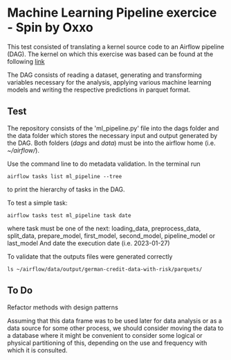 # Machine Learning Pipeline exercice - Spin by Oxxo

This test consisted of translating a kernel source code to an Airflow pipeline (DAG).
The kernel on which this exercise was based can be found at the following [link](https://www.kaggle.com/code/kabure/predicting-credit-risk-model-pipeline/notebook)

The DAG consists of reading a dataset, generating and transforming variables necessary for the analysis, applying various machine learning models and writing the respective predictions in parquet format.

## Test

The repository consists of the 'ml_pipeline.py' file into the dags folder and the data folder which stores the necessary input and output generated by the DAG. 
Both folders (*dags* and *data*) must be into the airflow home (i.e. *~/airflow/*).

Use the command line to do metadata validation.
In the terminal run 
```
airflow tasks list ml_pipeline --tree
```
to print the hierarchy of tasks in the DAG.

To test a simple task:
```
airflow tasks test ml_pipeline task date
```
where task must be one of the next:
    loading_data, preprocess_data, split_data, prepare_model, first_model, second_model, pipeline_model or last_model
And date the execution date (i.e. 2023-01-27)

To validate that the outputs files were generated correctly
```
ls ~/airflow/data/output/german-credit-data-with-risk/parquets/
```

## To Do
Refactor methods with design patterns

Assuming that this data frame was to be used later for data analysis or as a data source for some other process, we should consider moving the data to a database where it might be convenient to consider some logical or physical partitioning of this, depending on the use and frequency with which it is consulted.
